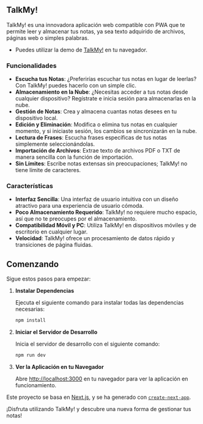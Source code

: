 ## TalkMy!

TalkMy! es una innovadora aplicación web compatible con PWA que te permite leer y almacenar tus notas, ya sea texto adquirido de archivos, páginas web o simples palabras.
- Puedes utilizar la demo de [TalkMy!](https://talkmy.netlify.app/) en tu navegador.

### Funcionalidades

- **Escucha tus Notas**: ¿Preferirías escuchar tus notas en lugar de leerlas? Con TalkMy! puedes hacerlo con un simple clic.
- **Almacenamiento en la Nube**: ¿Necesitas acceder a tus notas desde cualquier dispositivo? Regístrate e inicia sesión para almacenarlas en la nube.
- **Gestión de Notas**: Crea y almacena cuantas notas desees en tu dispositivo local.
- **Edición y Eliminación**: Modifica o elimina tus notas en cualquier momento, y si iniciaste sesión, los cambios se sincronizarán en la nube.
- **Lectura de Frases**: Escucha frases específicas de tus notas simplemente seleccionándolas.
- **Importación de Archivos**: Extrae texto de archivos PDF o TXT de manera sencilla con la función de importación.
- **Sin Límites**: Escribe notas extensas sin preocupaciones; TalkMy! no tiene límite de caracteres.

### Características

- **Interfaz Sencilla**: Una interfaz de usuario intuitiva con un diseño atractivo para una experiencia de usuario cómoda.
- **Poco Almacenamiento Requerido**: TalkMy! no requiere mucho espacio, así que no te preocupes por el almacenamiento.
- **Compatibilidad Móvil y PC**: Utiliza TalkMy! en dispositivos móviles y de escritorio en cualquier lugar.
- **Velocidad**: TalkMy! ofrece un procesamiento de datos rápido y transiciones de página fluidas.

## Comenzando

Sigue estos pasos para empezar:

1. **Instalar Dependencias**

   Ejecuta el siguiente comando para instalar todas las dependencias necesarias:

   ```bash
   npm install
   ```

2. **Iniciar el Servidor de Desarrollo**

   Inicia el servidor de desarrollo con el siguiente comando:

   ```bash
   npm run dev
   ```

3. **Ver la Aplicación en tu Navegador**

   Abre [http://localhost:3000](http://localhost:3000) en tu navegador para ver la aplicación en funcionamiento.

Este proyecto se basa en [Next.js](https://nextjs.org/), y se ha generado con [`create-next-app`](https://github.com/vercel/next.js/tree/canary/packages/create-next-app).

¡Disfruta utilizando TalkMy! y descubre una nueva forma de gestionar tus notas!